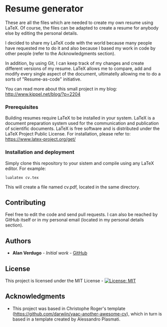 # Resume generator

These are all the files which are needed to create my own resume using LaTeX. Of course, the files can be adapted to create a resume for anybody else by editing the personal details.

I decided to share my LaTeX code with the world because many people have requested me to do it and also because I based my work in code by other people (refer to the Acknowledgments section).

In addition, by using Git, I can keep track of my changes and create different versions of my resume. LaTeX allows me to compare, add and modify every single aspect of the document, ultimatelly allowing me to do a sorts of "Resume-as-code" initiative.

You can read more about this small project in my blog: http://www.kippel.net/blog/?p=2204

### Prerequisites

Building resumes require LaTeX to be installed in your system. LaTeX is a document preparation system used for the communication and publication of scientific documents. LaTeX is free software and is distributed under the LaTeX Project Public License. For installation, please refer to: https://www.latex-project.org/get/

### Installation and deployment

Simply clone this repository to your sistem and compile using any LaTeX editor. For example:
```
lualatex cv.tex
```

This will create a file named cv.pdf, located in the same directory.

## Contributing

Feel free to edit the code and send pull requests. I can also be reached by GitHub itself or in my personal email (located in my personal details section).

## Authors

* **Alan Verdugo** - *Initial work* - [GitHub](https://github.com/alanverdugo)

## License

This project is licensed under the MIT License - [![License: MIT](https://img.shields.io/badge/License-MIT-yellow.svg)](https://opensource.org/licenses/MIT)

## Acknowledgments

* This project was based in Christophe Roger's template (https://github.com/darwiin/yaac-another-awesome-cv), which in turn is based in a template created by Alessandro Plasmati.
